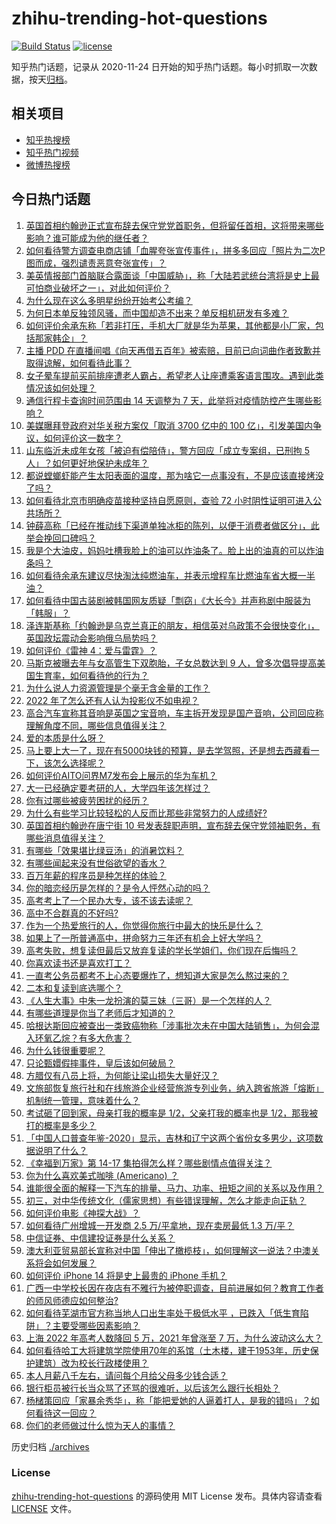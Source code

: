 # zhihu-trending-hot-questions

[![Build Status](https://github.com/justjavac/zhihu-trending-hot-questions/workflows/ci/badge.svg?branch=master)](https://github.com/justjavac/zhihu-trending-hot-questions/actions)
[![license](https://img.shields.io/github/license/justjavac/zhihu-trending-hot-questions)](https://github.com/justjavac/zhihu-trending-hot-questions/blob/master/LICENSE)

知乎热门话题，记录从 2020-11-24 日开始的知乎热门话题。每小时抓取一次数据，按天[归档](./archives)。

## 相关项目

- [知乎热搜榜](https://github.com/justjavac/zhihu-trending-top-search)
- [知乎热门视频](https://github.com/justjavac/zhihu-trending-hot-video)
- [微博热搜榜](https://github.com/justjavac/weibo-trending-hot-search)

## 今日热门话题

<!-- BEGIN -->
<!-- 最后更新时间 Fri Jul 08 2022 07:13:27 GMT+0800 (China Standard Time) -->

1. [英国首相约翰逊正式宣布辞去保守党党首职务，但将留任首相，这将带来哪些影响？谁可能成为他的继任者？](https://www.zhihu.com/question/542041676)
1. [如何看待警方调查电商店铺「血腥夸张宣传事件」，拼多多回应「照片为二次P图而成，强烈谴责恶意夸张宣传」？](https://www.zhihu.com/question/541824876)
1. [美英情报部门首脑联合露面谈「中国威胁」，称「大陆若武统台湾将是史上最可怕商业破坏之一」，对此如何评价？](https://www.zhihu.com/question/541995844)
1. [为什么现在这么多明星纷纷开始考公考编？](https://www.zhihu.com/question/541998802)
1. [为何日本单反独领风骚，而中国却造不出来？单反相机研发有多难？](https://www.zhihu.com/question/541007912)
1. [如何评价余承东称「若非打压，手机大厂就是华为苹果，其他都是小厂家，包括那家韩企」？](https://www.zhihu.com/question/542030261)
1. [主播 PDD 在直播间唱《向天再借五百年》被索赔，目前已向词曲作者致歉并取得谅解，如何看待此事？](https://www.zhihu.com/question/540769355)
1. [女子晕车提前买前排座遭老人霸占，希望老人让座遭乘客语言围攻。遇到此类情况该如何处理？](https://www.zhihu.com/question/542042108)
1. [通信行程卡查询时间范围由 14 天调整为 7 天，此举将对疫情防控产生哪些影响？](https://www.zhihu.com/question/542106168)
1. [美媒曝拜登政府对华关税方案仅「取消 3700 亿中的 100 亿」，引发美国内争议，如何评价这一数字？](https://www.zhihu.com/question/541977809)
1. [山东临沂未成年女孩「被迫有偿陪侍」，警方回应「成立专案组，已刑拘 5 人」？如何更好地保护未成年？](https://www.zhihu.com/question/541819747)
1. [都说螳螂虾能产生太阳表面的温度，那为啥它一点事没有，不是应该直接烤没了吗？](https://www.zhihu.com/question/541560060)
1. [如何看待北京市明确疫苗接种坚持自愿原则，查验 72 小时阴性证明可进入公共场所？](https://www.zhihu.com/question/542100695)
1. [钟薛高称「已经在推动线下渠道单独冰柜的陈列，以便于消费者做区分」，此举会挽回口碑吗？](https://www.zhihu.com/question/542026796)
1. [我是个大油皮，妈妈吐槽我脸上的油可以炸油条了。脸上出的油真的可以炸油条吗？](https://www.zhihu.com/question/541114995)
1. [如何看待余承东建议尽快淘汰纯燃油车，并表示增程车比燃油车省大概一半油？](https://www.zhihu.com/question/542015623)
1. [如何看待中国古装剧被韩国网友质疑「剽窃」《大长今》并声称剧中服装为「韩服」？](https://www.zhihu.com/question/541690617)
1. [泽连斯基称「约翰逊是乌克兰真正的朋友，相信英对乌政策不会很快变化」，英国政坛震动会影响俄乌局势吗？](https://www.zhihu.com/question/542102371)
1. [如何评价《雷神 4：爱与雷霆》？](https://www.zhihu.com/question/371955298)
1. [马斯克被曝去年与女高管生下双胞胎，子女总数达到 9 人，曾多次倡导提高美国生育率，如何看待他的行为？](https://www.zhihu.com/question/541994927)
1. [为什么说人力资源管理是个毫无含金量的工作？](https://www.zhihu.com/question/331983271)
1. [2022 年了怎么还有人认为投影仪不如电视？](https://www.zhihu.com/question/538802616)
1. [高合汽车宣称其音响是英国之宝音响，车主拆开发现是国产音响，公司回应称理解角度不同，哪些信息值得关注？](https://www.zhihu.com/question/542058622)
1. [爱的本质是什么呀？](https://www.zhihu.com/question/536323305)
1. [马上要上大一了，现在有5000块钱的预算，是去学驾照，还是想去西藏看一下，该怎么选择呢？](https://www.zhihu.com/question/541967180)
1. [如何评价AITO问界M7发布会上展示的华为车机？](https://www.zhihu.com/question/541653534)
1. [大一已经确定要考研的人，大学四年该怎样过？](https://www.zhihu.com/question/265939871)
1. [你有过哪些被疲劳困扰的经历？](https://www.zhihu.com/question/541992183)
1. [为什么有些学习比较轻松的人反而比那些非常努力的人成绩好?](https://www.zhihu.com/question/542023056)
1. [英国首相约翰逊在唐宁街 10 号发表辞职声明，宣布辞去保守党领袖职务，有哪些消息值得关注？](https://www.zhihu.com/question/542071930)
1. [有哪些「效果堪比绿豆汤」的消暑饮料？](https://www.zhihu.com/question/540199011)
1. [有哪些闻起来没有世俗欲望的香水？](https://www.zhihu.com/question/456227613)
1. [百万年薪的程序员是种怎样的体验？](https://www.zhihu.com/question/27144964)
1. [你的暗恋经历是怎样的？是令人怦然心动的吗？](https://www.zhihu.com/question/541677170)
1. [高考考上了一个民办大专，该不该去读呢？](https://www.zhihu.com/question/541916097)
1. [高中不合群真的不好吗?](https://www.zhihu.com/question/541916702)
1. [作为一个热爱旅行的人，你觉得你旅行中最大的快乐是什么？](https://www.zhihu.com/question/540886298)
1. [如果上了一所普通高中，拼命努力三年还有机会上好大学吗？](https://www.zhihu.com/question/541993620)
1. [高考失败，想复读但最后又放弃复读的学长学姐们，你们现在后悔吗？](https://www.zhihu.com/question/541921143)
1. [你喜欢读书还是喜欢打工？](https://www.zhihu.com/question/541974748)
1. [一直考公务员都考不上心态要爆炸了，想知道大家是怎么熬过来的？](https://www.zhihu.com/question/279518057)
1. [二本和复读到底选哪个？](https://www.zhihu.com/question/539797691)
1. [《人生大事》中朱一龙扮演的莫三妹（三哥）是一个怎样的人？](https://www.zhihu.com/question/538069538)
1. [有哪些道理是你当了老师后才知道的？](https://www.zhihu.com/question/366090311)
1. [哈根达斯回应被查出一类致癌物称「涉事批次未在中国大陆销售」，为何会混入环氧乙烷？有多大危害？](https://www.zhihu.com/question/542024026)
1. [为什么钱很重要呢？](https://www.zhihu.com/question/532075074)
1. [只论甄嬛假摔事件，皇后该如何破局？](https://www.zhihu.com/question/401208920)
1. [方腊仅有八员上将，为何能让梁山损失大量好汉？](https://www.zhihu.com/question/532933381)
1. [文旅部恢复旅行社和在线旅游企业经营旅游专列业务，纳入跨省旅游「熔断」机制统一管理，意味着什么？](https://www.zhihu.com/question/542062077)
1. [考试砸了回到家，母亲打我的概率是 1/2，父亲打我的概率也是 1/2，那我被打的概率是多少？](https://www.zhihu.com/question/441647108)
1. [「中国人口普查年鉴-2020」显示，吉林和辽宁这两个省份女多男少，这项数据说明了什么？](https://www.zhihu.com/question/541983313)
1. [《幸福到万家》第 14-17 集拍得怎么样？哪些剧情点值得关注？](https://www.zhihu.com/question/541884379)
1. [你为什么喜欢美式咖啡 (Americano) ？](https://www.zhihu.com/question/386327748)
1. [谁能很全面的解释一下汽车的排量、马力、功率、扭矩之间的关系以及作用？](https://www.zhihu.com/question/268735662)
1. [初三，对中华传统文化（儒家思想）有些错误理解，怎么才能走向正轨？](https://www.zhihu.com/question/541849615)
1. [如何评价电影《神探大战》？](https://www.zhihu.com/question/392094610)
1. [如何看待广州增城一开发商 2.5 万/平拿地，现在卖房最低 1.3 万/平？](https://www.zhihu.com/question/541660574)
1. [中信证券、中信建投证券是什么关系？](https://www.zhihu.com/question/34170756)
1. [澳大利亚贸易部长宣称对中国「伸出了橄榄枝」，如何理解这一说法？中澳关系将会如何发展？](https://www.zhihu.com/question/541854849)
1. [如何评价 iPhone 14 将是史上最贵的 iPhone 手机？](https://www.zhihu.com/question/541431323)
1. [广西一中学校长因在夜店有不雅行为被停职调查，目前进展如何？教育工作者的师风师德应如何整治?](https://www.zhihu.com/question/541642810)
1. [如何看待芜湖市官方称当地人口出生率处于极低水平 ，已跌入「低生育陷阱」？主要受哪些因素影响？](https://www.zhihu.com/question/541912251)
1. [上海 2022 年高考人数降回 5 万，2021 年曾涨至 7 万，为什么波动这么大？](https://www.zhihu.com/question/536515103)
1. [如何看待哈工大将建筑学院使用70年的系馆（土木楼，建于1953年，历史保护建筑）改为校长行政楼使用？](https://www.zhihu.com/question/541914143)
1. [本人月薪八千左右，请问每个月给父母多少钱合适？](https://www.zhihu.com/question/518281473)
1. [银行柜员被行长当众骂了还骂的很难听，以后该怎么跟行长相处？](https://www.zhihu.com/question/541278092)
1. [杨槠策回应「家暴余秀华」，称「能把爱她的人逼着打人，是我的错吗」？如何看待这一回应？](https://www.zhihu.com/question/542014146)
1. [你们的老师做过什么惊为天人的事情？](https://www.zhihu.com/question/67013987)

<!-- END -->

历史归档 [./archives](./archives)

### License

[zhihu-trending-hot-questions](https://github.com/justjavac/zhihu-trending-hot-questions)
的源码使用 MIT License 发布。具体内容请查看 [LICENSE](./LICENSE) 文件。
